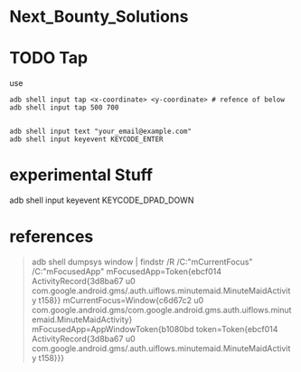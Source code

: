 # Next_Bounty_Solutions
# TODO Tap
use 
```
adb shell input tap <x-coordinate> <y-coordinate> # refence of below
adb shell input tap 500 700


adb shell input text "your_email@example.com"
adb shell input keyevent KEYCODE_ENTER

```

# experimental Stuff
adb shell input keyevent KEYCODE_DPAD_DOWN

# references

>adb shell dumpsys window | findstr /R /C:"mCurrentFocus" /C:"mFocusedApp"
    mFocusedApp=Token{ebcf014 ActivityRecord{3d8ba67 u0 com.google.android.gms/.auth.uiflows.minutemaid.MinuteMaidActivity t158}}
  mCurrentFocus=Window{c6d67c2 u0 com.google.android.gms/com.google.android.gms.auth.uiflows.minutemaid.MinuteMaidActivity}
  mFocusedApp=AppWindowToken{b1080bd token=Token{ebcf014 ActivityRecord{3d8ba67 u0 com.google.android.gms/.auth.uiflows.minutemaid.MinuteMaidActivity t158}}}
